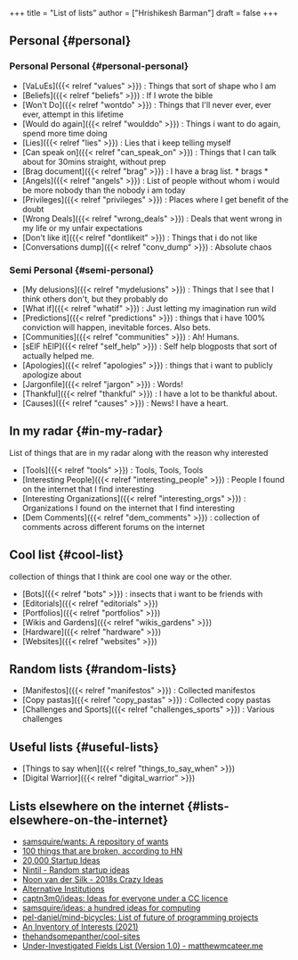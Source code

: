 +++
title = "List of lists"
author = ["Hrishikesh Barman"]
draft = false
+++

## Personal {#personal}


### Personal Personal {#personal-personal}

-   [VaLuEs]({{< relref "values" >}}) : Things that sort of shape who I am
-   [Beliefs]({{< relref "beliefs" >}}) : If I wrote the bible
-   [Won't Do]({{< relref "wontdo" >}}) : Things that I'll never ever, ever ever, attempt in this lifetime
-   [Would do again]({{< relref "woulddo" >}}) : Things i want to do again, spend more time doing
-   [Lies]({{< relref "lies" >}}) : Lies that i keep telling myself
-   [Can speak on]({{< relref "can_speak_on" >}}) : Things that I can talk about for 30mins straight, without prep
-   [Brag document]({{< relref "brag" >}}) : I have a brag list. \* brags \*
-   [Angels]({{< relref "angels" >}}) : List of people without whom i would be more nobody than the nobody i am today
-   [Privileges]({{< relref "privileges" >}}) : Places where I get benefit of the doubt
-   [Wrong Deals]({{< relref "wrong_deals" >}}) : Deals that went wrong in my life or my unfair expectations
-   [Don't like it]({{< relref "dontlikeit" >}}) : Things that i do not like
-   [Conversations dump]({{< relref "conv_dump" >}}) : Absolute chaos


### Semi Personal {#semi-personal}

-   [My delusions]({{< relref "mydelusions" >}}) : Things that I see that I think others don't, but they probably do
-   [What if]({{< relref "whatif" >}}) : Just letting my imagination run wild
-   [Predictions]({{< relref "predictions" >}}) : things that i have 100% conviction will happen, inevitable forces. Also bets.
-   [Communities]({{< relref "communities" >}}) : Ah! Humans.
-   [sElF hElP]({{< relref "self_help" >}}) : Self help blogposts that sort of actually helped me.
-   [Apologies]({{< relref "apologies" >}}) : things that i want to publicly apologize about
-   [Jargonfile]({{< relref "jargon" >}}) : Words!
-   [Thankful]({{< relref "thankful" >}}) : I have a lot to be thankful about.
-   [Causes]({{< relref "causes" >}}) : News! I have a heart.


## In my radar {#in-my-radar}

List of things that are in my radar along with the reason why interested

-   [Tools]({{< relref "tools" >}}) : Tools, Tools, Tools
-   [Interesting People]({{< relref "interesting_people" >}}) : People I found on the internet that I find interesting
-   [Interesting Organizations]({{< relref "interesting_orgs" >}}) : Organizations I found on the internet that I find interesting
-   [Dem Comments]({{< relref "dem_comments" >}}) : collection of comments across different forums on the internet


## Cool list {#cool-list}

collection of things that I think are cool one way or the other.

-   [Bots]({{< relref "bots" >}}) : insects that i want to be friends with
-   [Editorials]({{< relref "editorials" >}})
-   [Portfolios]({{< relref "portfolios" >}})
-   [Wikis and Gardens]({{< relref "wikis_gardens" >}})
-   [Hardware]({{< relref "hardware" >}})
-   [Websites]({{< relref "websites" >}})


## Random lists {#random-lists}

-   [Manifestos]({{< relref "manifestos" >}}) : Collected manifestos
-   [Copy pastas]({{< relref "copy_pastas" >}}) : Collected copy pastas
-   [Challenges and Sports]({{< relref "challenges_sports" >}}) : Various challenges


## Useful lists {#useful-lists}

-   [Things to say when]({{< relref "things_to_say_when" >}})
-   [Digital Warrior]({{< relref "digital_warrior" >}})


## Lists elsewhere on the internet {#lists-elsewhere-on-the-internet}

-   [samsquire/wants: A repository of wants](https://github.com/samsquire/wants)
-   [100 things that are broken, according to HN](https://news.ycombinator.com/item?id=11860496)
-   [20,000 Startup Ideas](https://archive.is/tNzC1)
-   [Nintil - Random startup ideas](https://nintil.com/startup-ideas/)
-   [Noon van der Silk - 2018s Crazy Ideas](https://silky.github.io/posts/2019-02-22-2018s-crazy-ideas.html)
-   [Alternative Institutions](https://mason.gmu.edu/~rhanson/altinst.html)
-   [captn3m0/ideas: Ideas for everyone under a CC licence](https://github.com/captn3m0/ideas)
-   [samsquire/ideas: a hundred ideas for computing](https://github.com/samsquire/ideas)
-   [pel-daniel/mind-bicycles: List of future of programming projects](https://github.com/pel-daniel/mind-bicycles)
-   [An Inventory of Interests (2021)](https://www.infraculture.org/2021-12-30-an-inventory-of-interests/)
-   [thehandsomepanther/cool-sites](https://github.com/thehandsomepanther/cool-sites)
-   [Under-Investigated Fields List (Version 1.0) - matthewmcateer.me](https://matthewmcateer.me/blog/under-investigated-fields/)
